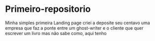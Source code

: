 # Primeiro-repositorio
 Minha simples primeira Landing page
 criei a deposite seu centavo uma empresa que faz a ponte entre um ghost-writer e o cliente que quer escrever um livro mas não sabe como, aqui tenho 